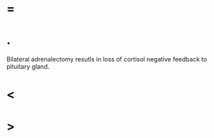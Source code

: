 # =

# .

Bilateral adrenalectomy resutls in loss of cortisol negative feedback to pituitary gland.

# <

# >
